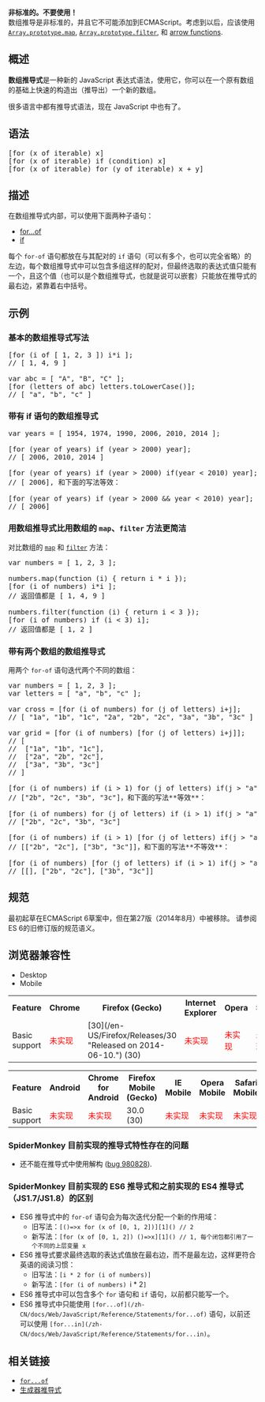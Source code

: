 <div class="warning">

**非标准的。不要使用！**  
数组推导是非标准的，并且它不可能添加到ECMAScript。考虑到以后，应该使用 [`Array.prototype.map`](/zh-CN/docs/Web/JavaScript/Reference/Global_Objects/Array/map "map() 方法返回一个由原数组中的每个元素调用一个指定方法后的返回值组成的新数组。"), [`Array.prototype.filter`](/zh-CN/docs/Web/JavaScript/Reference/Global_Objects/Array/filter "filter() 方法使用指定的函数测试所有元素，并创建一个包含所有通过测试的元素的新数组。"), 和 [arrow functions](/zh-CN/docs/Web/JavaScript/Reference/Functions/Arrow_functions "箭头函数就是个简写形式的函数表达式，并且它拥有词法作用域的this值（即不会新产生自己作用域下的this, arguments, super 和 new.target 等对象）。此外，箭头函数总是匿名的。").

</div>

## 概述

<span class="seoSummary">**数组推导式**是一种新的 JavaScript 表达式语法，使用它，你可以在一个原有数组的基础上快速的构造出（推导出）一个新的数组。</span>

<span>很多语言中都有推导式语法，现在 JavaScript 中也有了。</span>

## 语法

<pre class="syntaxbox">[for (x of iterable) x]
[for (x of iterable) if (condition) x]
[for (x of iterable) for (y of iterable) x + y]
</pre>

## 描述

在数组推导式内部，可以使用下面两种子语句：

*   [for...of](/zh-CN/docs/Web/JavaScript/Reference/Statements/for...of)
*   [if](/zh-CN/docs/Web/JavaScript/Reference/Statements/if...else)

每个 `for-of` 语句都放在与其配对的 `if` 语句（可以有多个，也可以完全省略）的左边，每个数组推导式中可以包含多组这样的配对，但最终选取的表达式值只能有一个，且这个值（也可以是个数组推导式，也就是说可以嵌套）只能放在推导式的最右边，紧靠着右中括号。

## 示例

### 基本的数组推导式写法

<pre class="brush:js">[for (i of [ 1, 2, 3 ]) i*i ]; 
// [ 1, 4, 9 ]

var abc = [ "A", "B", "C" ];
[for (letters of abc) letters.toLowerCase()];
// [ "a", "b", "c" ]</pre>

### 带有 if 语句的数组推导式

<pre class="brush: js">var years = [ 1954, 1974, 1990, 2006, 2010, 2014 ];

[for (year of years) if (year > 2000) year];
// [ 2006, 2010, 2014 ]

[for (year of years) if (year > 2000) if(year < 2010) year];
// [ 2006], 和下面的写法等效：

[for (year of years) if (year > 2000 && year < 2010) year];
// [ 2006] 
</pre>

### 用数组推导式比用数组的 `map`、`filter` 方法更简洁

对比数组的 [`map`](/zh-CN/docs/Web/JavaScript/Reference/Global_Objects/Array/map "map() 方法返回一个由原数组中的每个元素调用一个指定方法后的返回值组成的新数组。") 和 [`filter`](/zh-CN/docs/Web/JavaScript/Reference/Global_Objects/Array/filter "filter() 方法使用指定的函数测试所有元素，并创建一个包含所有通过测试的元素的新数组。") 方法：

<pre class="brush: js">var numbers = [ 1, 2, 3 ];

numbers.map(function (i) { return i * i });
[for (i of numbers) i*i ];
// 返回值都是 [ 1, 4, 9 ]

numbers.filter(function (i) { return i < 3 });
[for (i of numbers) if (i < 3) i];
// 返回值都是 [ 1, 2 ]
</pre>

### 带有两个数组的数组推导式

用两个 `for-of` 语句迭代两个不同的数组：

<pre class="brush: js">var numbers = [ 1, 2, 3 ];
var letters = [ "a", "b", "c" ];

var cross = [for (i of numbers) for (j of letters) i+j];
// [ "1a", "1b", "1c", "2a", "2b", "2c", "3a", "3b", "3c" ]

var grid = [for (i of numbers) [for (j of letters) i+j]];
// [
//  ["1a", "1b", "1c"],
//  ["2a", "2b", "2c"],
//  ["3a", "3b", "3c"]
// ]

[for (i of numbers) if (i > 1) for (j of letters) if(j > "a") i+j]
// ["2b", "2c", "3b", "3c"]，和下面的写法**等效**：

[for (i of numbers) for (j of letters) if (i > 1) if(j > "a") i+j]
// ["2b", "2c", "3b", "3c"]

[for (i of numbers) if (i > 1) [for (j of letters) if(j > "a") i+j]]
// [["2b", "2c"], ["3b", "3c"]]，和下面的写法**不等效**：

[for (i of numbers) [for (j of letters) if (i > 1) if(j > "a") i+j]]
// [[], ["2b", "2c"], ["3b", "3c"]]
</pre>

## 规范

最初起草在ECMAScript 6草案中，但在第27版（2014年8月）中被移除。 请参阅ES 6的旧修订版的规范语义。

## 浏览器兼容性

<div class="htab"><a name="AutoCompatibilityTable" id="AutoCompatibilityTable"></a>

*   <a>Desktop</a>
*   <a>Mobile</a>

</div>

<div id="compat-desktop">

<table class="compat-table">

<tbody>

<tr>

<th>Feature</th>

<th>Chrome</th>

<th>Firefox (Gecko)</th>

<th>Internet Explorer</th>

<th>Opera</th>

<th>Safari</th>

</tr>

<tr>

<td>Basic support</td>

<td><span style="color: #f00;">未实现</span></td>

<td>[30](/en-US/Firefox/Releases/30 "Released on 2014-06-10.") (30)</td>

<td><span style="color: #f00;">未实现</span></td>

<td><span style="color: #f00;">未实现</span></td>

<td><span style="color: #f00;">未实现</span></td>

</tr>

</tbody>

</table>

</div>

<div id="compat-mobile">

<table class="compat-table">

<tbody>

<tr>

<th>Feature</th>

<th>Android</th>

<th>Chrome for Android</th>

<th>Firefox Mobile (Gecko)</th>

<th>IE Mobile</th>

<th>Opera Mobile</th>

<th>Safari Mobile</th>

</tr>

<tr>

<td>Basic support</td>

<td><span style="color: #f00;">未实现</span></td>

<td><span style="color: #f00;">未实现</span></td>

<td>30.0 (30)</td>

<td><span style="color: #f00;">未实现</span></td>

<td><span style="color: #f00;">未实现</span></td>

<td><span style="color: #f00;">未实现</span></td>

</tr>

</tbody>

</table>

</div>

### SpiderMonkey 目前实现的推导式特性存在的问题

*   还不能在推导式中使用解构 ([bug 980828](https://bugzilla.mozilla.org/show_bug.cgi?id=980828 "Generator and array comprehensions should support destructuring binding")).

### SpiderMonkey 目前实现的 ES6 推导式和之前实现的 ES4 推导式（JS1.7/JS1.8）的区别

*   ES6 推导式中的 `for-of` 语句会为每次迭代分配一个新的作用域：
    *   旧写法：`[()=>x for (x of [0, 1, 2])][1]() // 2`
    *   新写法：`[for (x of [0, 1, 2]) ()=>x][1]() // 1, 每个闭包都引用了一个不同的上层变量 x`
*   ES6 推导式要求最终选取的表达式值放在最右边，而不是最左边，这样更符合英语的阅读习惯：
    *   旧写法：`[i * 2 for (i of numbers)]`
    *   新写法：`[for (i of numbers) `i * 2`]`
*   ES6 推导式中可以包含多个 `for` 语句和 `if` 语句，以前都只能写一个。
*   ES6 推导式中只能使用 `[for...of](/zh-CN/docs/Web/JavaScript/Reference/Statements/for...of)` 语句，以前还可以使用 `[for...in](/zh-CN/docs/Web/JavaScript/Reference/Statements/for...in)`。

## 相关链接

*   [`for...of`](/zh-CN/docs/Web/JavaScript/Reference/Statements/for...of)
*   [生成器推导式](/zh-CN/docs/Web/JavaScript/Reference/Operators/Generator_comprehensions "Generator推导式是一个让你通过基于现存可迭代的项目快速组合一个新的Gennerator功能的Javascript表达式。推导式存在于很多编程语言当中，并且在即将到来的ECMAScript7标准中，为Javascript定义了数组概念。")